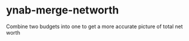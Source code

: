 # ynab-merge-networth
Combine two budgets into one to get a more accurate picture of total net worth
